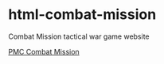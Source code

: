# html-combat-mission

Combat Mission tactical war game website

[PMC Combat Mission](http://tactical.nekromantix.com/combat-mission/index.php)